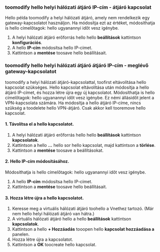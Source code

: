 ### <a name="gwipnoconnection"></a>toomodify hello helyi hálózati átjáró IP-cím - átjáró kapcsolat

Hello példa toomodify a helyi hálózati átjáró, amely nem rendelkezik egy gateway-kapcsolatot használjon. Ha módosítja ezt az értéket, módosíthatja is hello címelőtagok: hello ugyanannyi időt vesz igénybe.

1. A helyi hálózati átjáró erőforrás hello hello **beállítások** kattintson **konfigurációs**.
2. A hello **IP-cím** módosítsa hello IP-címet.
3. Kattintson a **mentése** toosave hello beállításait.

### <a name="gwipwithconnection"></a>toomodify hello helyi hálózati átjáró átjáró IP-cím - meglévő gateway-kapcsolatot

toomodify a helyi hálózati átjáró-kapcsolattal, toofirst eltávolítása hello kapcsolat szükséges. Hello kapcsolat eltávolítása után módosítja a hello átjáró IP-címet, és hozza létre újra egy új kapcsolatot. Módosíthatja is hello címelőtagok: hello ugyanannyi időt vesz igénybe. Ez némi állásidőt jelent a VPN-kapcsolata számára. Ha módosítja a hello átjáró IP-címe, nincs szükség a toodelete hello VPN-átjáró. Csak akkor kell tooremove hello kapcsolat.
 
#### <a name="1-remove-hello-connection"></a>1. Távolítsa el a hello kapcsolatot.

1. A helyi hálózati átjáró erőforrás hello hello **beállítások** kattintson **kapcsolatok**.
2. Kattintson a hello **...**  hello sor hello kapcsolat, majd kattintson a **törlése**.
3. Kattintson a **mentése** toosave a beállításokat.

#### <a name="2-modify-hello-ip-address"></a>2. Hello IP-cím módosításához.

Módosíthatja is hello címelőtagok: hello ugyanannyi időt vesz igénybe.

1. A hello **IP-cím** módosítsa hello IP-címet.
2. Kattintson a **mentése** toosave hello beállításait.

#### <a name="3-recreate-hello-connection"></a>3. Hozza létre újra a hello kapcsolatot.

1. Keresse meg a virtuális hálózati átjáró toohello a Vnethez tartozó. (Már nem hello helyi hálózati átjáró van hátra.)
2. A virtuális hálózati átjáró hello a hello **beállítások** kattintson **kapcsolatok**.
3. Kattintson a hello **+ Hozzáadás** tooopen hello **kapcsolat hozzáadása a** panelen.
4. Hozza létre újra a kapcsolatot.
5. Kattintson a **OK** toocreate hello kapcsolat.
